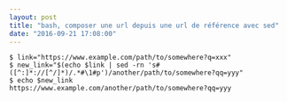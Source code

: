 ```yaml
---
layout: post
title: "bash, composer une url depuis une url de référence avec sed"
date: "2016-09-21 17:08:00"
---
```


```
$ link="https://www.example.com/path/to/somewhere?q=xxx"
$ new_link="$(echo $link | sed -rn 's#([^:]*://[^/]*)/.*#\1#p')/another/path/to/somewhere?qq=yyy"
$ echo $new_link
https://www.example.com/another/path/to/somewhere?qq=yyy
```

<div style="height: 0; overflow: hidden;">bash sed nom de domaine url
</div>
